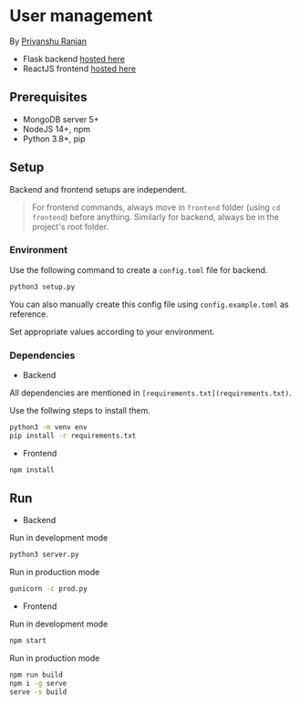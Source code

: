 # User management

By [Priyanshu Ranjan](https://knotters.org/@ranjanistic)

- Flask backend [hosted here](https://flassignment.onrender.com/)
- ReactJS frontend [hosted here](https://flassign.onrender.com/)

## Prerequisites

- MongoDB server 5+
- NodeJS 14+, npm
- Python 3.8+, pip

## Setup

Backend and frontend setups are independent.

> For frontend commands, always move in `frontend` folder (using `cd frontend`) before anything. Similarly for backend, always be in the project's root folder.

### Environment

Use the following command to create a `config.toml` file for backend.

```bash
python3 setup.py
```
You can also manually create this config file using `config.example.toml` as reference.

Set appropriate values according to your environment.

### Dependencies

- Backend

All dependencies are mentioned in `[requirements.txt](requirements.txt)`.

Use the follwing steps to install them.

```bash
python3 -m venv env
pip install -r requirements.txt
```

- Frontend

```bash
npm install
```

## Run

- Backend

Run in development mode

```bash
python3 server.py
```

Run in production mode

```bash
gunicorn -c prod.py
```

- Frontend

Run in development mode

```bash
npm start
```

Run in production mode

```bash
npm run build
npm i -g serve
serve -s build
```
